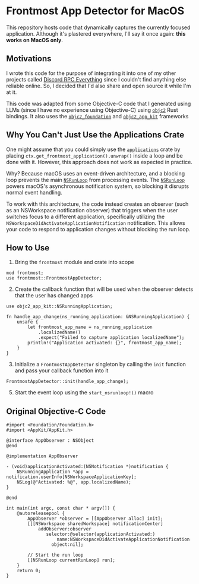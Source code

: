# Frontmost App Detector for MacOS

This repository hosts code that dynamically captures the currently focused application. Although it's plastered everywhere, I'll say it once again: **this works on MacOS only**.

## Motivations

I wrote this code for the purpose of integrating it into one of my other projects called [Discord RPC Everything](https://github.com/kllarena07/discord-rpc-everything) since I couldn't find anything else reliable online. So, I decided that I'd also share and open source it while I'm at it.

This code was adapted from some Objective-C code that I generated using LLMs (since I have no experience using Objective-C) using [`objc2`](https://docs.rs/objc2/latest/objc2/index.html) Rust bindings. It also uses the [`objc2_foundation`](https://docs.rs/objc2-foundation/latest/objc2_foundation/) and [`objc2_app_kit`](https://docs.rs/objc2-app-kit/0.3.1/objc2_app_kit/) frameworks 

## Why You Can't Just Use the Applications Crate

One might assume that you could simply use the [`applications`](https://crates.io/crates/applications) crate by placing `ctx.get_frontmost_application().unwrap()` inside a loop and be done with it. However, this approach does not work as expected in practice.

Why? Because macOS uses an event-driven architecture, and a blocking loop prevents the main [`NSRunLoop`](https://developer.apple.com/documentation/Foundation/RunLoop?language=objc) from processing events. The [`NSRunLoop`](https://developer.apple.com/documentation/Foundation/RunLoop?language=objc) powers macOS's asynchronous notification system, so blocking it disrupts normal event handling.

To work with this architecture, the code instead creates an observer (such as an NSWorkspace notification observer) that triggers when the user switches focus to a different application, specifically utilizing the `NSWorkspaceDidActivateApplicationNotification` notification. This allows your code to respond to application changes without blocking the run loop.

## How to Use
1. Bring the `frontmost` module and crate into scope
```
mod frontmost;
use frontmost::FrontmostAppDetector;
```
2. Create the callback function that will be used when the observer detects that the user has changed apps
```
use objc2_app_kit::NSRunningApplication;

fn handle_app_change(ns_running_application: &NSRunningApplication) {
    unsafe {
        let frontmost_app_name = ns_running_application
            .localizedName()
            .expect("Failed to capture application localizedName");
        println!("Application activated: {}", frontmost_app_name);
    }
}
```
3. Initialize a `FrontmostAppDetector` singleton by calling the `init` function and pass your callback function into it
```
FrontmostAppDetector::init(handle_app_change);
```
5. Start the event loop using the `start_nsrunloop!()` macro

## Original Objective-C Code
```
#import <Foundation/Foundation.h>
#import <AppKit/AppKit.h>

@interface AppObserver : NSObject
@end

@implementation AppObserver

- (void)applicationActivated:(NSNotification *)notification {
    NSRunningApplication *app = notification.userInfo[NSWorkspaceApplicationKey];
    NSLog(@"Activated: %@", app.localizedName);
}

@end

int main(int argc, const char * argv[]) {
    @autoreleasepool {
        AppObserver *observer = [[AppObserver alloc] init];
        [[[NSWorkspace sharedWorkspace] notificationCenter]
            addObserver:observer
               selector:@selector(applicationActivated:)
                   name:NSWorkspaceDidActivateApplicationNotification
                 object:nil];

        // Start the run loop
        [[NSRunLoop currentRunLoop] run];
    }
    return 0;
}
```
